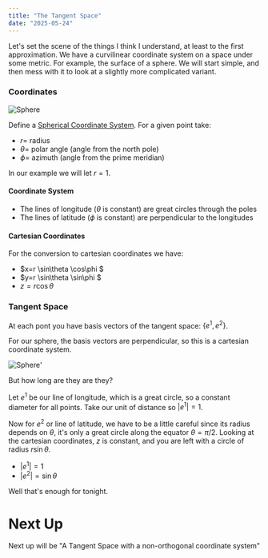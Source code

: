 ```yaml
---
title: "The Tangent Space"
date: "2025-05-24"
--- 
```



Let's set the scene of the things I think I understand, at least to the first approximation. We have a curvilinear coordinate system on a space under some metric. For example, the surface of a sphere. We will start simple, and then mess with it to look at a slightly more complicated variant.
<!-- more -->

### Coordinates

![Sphere](https://antoninus.org/svg-gen/generated/spherestandard.svg)

Define a [Spherical Coordinate System](https://en.wikipedia.org/wiki/Spherical_coordinate_system). For a given point take:
* $r =$ radius
* $\theta =$ polar angle (angle from the north pole)
* $\phi =$ azimuth (angle from the prime meridian)

In our example we will let $r=1$.

#### Coordinate System
* The lines of longitude ($\theta$ is constant) are great circles through the poles
* The lines of latitude ($\phi$ is constant) are perpendicular to the longitudes

#### Cartesian Coordinates
For the conversion to cartesian coordinates we have:
* $x=r \sin\theta \cos\phi $
* $y=r \sin\theta \sin\phi $
* $z=r \cos \theta$


### Tangent Space

At each pont you have basis vectors of the tangent space: $\{e^1,e^2\}$.

For our sphere, the basis vectors are perpendicular, so this is a cartesian coordinate system.

![Sphere](https://antoninus.org/svg-gen/generated/spherestandard-tanget.svg)'

But how long are they are they?

Let $e^1$ be our line of longitude, which is a great circle, so a constant diameter for all points. Take our unit of distance so $|e^1|=1$.

Now for $e^2$ or line of latitude, we have to be a little careful since its radius depends on $\theta$, it's only a great circle along the equator $\theta=\pi/2$. Looking at the cartesian coordinates, $z$ is constant, and you are left with a circle of radius $r \sin \theta$.

* $|e^1|=1$
* $|e^2|=\sin \theta$

Well that's enough for tonight. 

# Next Up

Next up will be "A Tangent Space with a non-orthogonal coordinate system"



